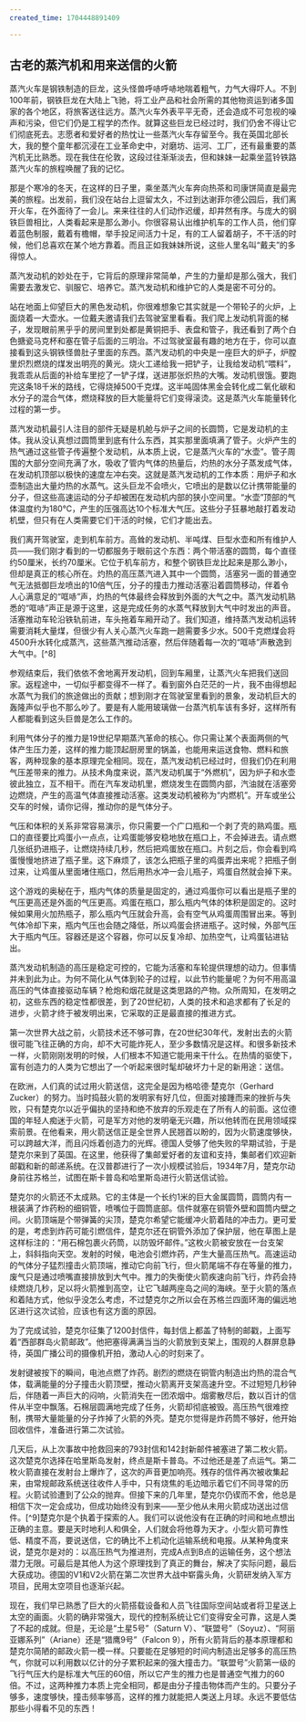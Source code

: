 ```yaml
---
created_time: 1704448891409

---
```

## 古老的蒸汽机和用来送信的火箭

蒸汽火车是钢铁制造的巨龙，这头怪兽呼哧呼哧地喘着粗气，力气大得吓人。不到100年前，钢铁巨龙在大陆上飞驰，将工业产品和社会所需的其他物资运到诸多国家的各个地区，将旅客送往远方。蒸汽火车外表平平无奇，还会造成不可忽视的噪声和污染，但它们仍是工程学的杰作。就算这些巨龙已经过时，我们仍舍不得让它们彻底死去。志愿者和爱好者的热忱让一些蒸汽火车存留至今。我在英国北部长大，我的整个童年都沉浸在工业革命史中，对磨坊、运河、工厂，还有最重要的蒸汽机无比熟悉。现在我住在伦敦，这段过往渐渐淡去，但和妹妹一起乘坐蓝铃铁路蒸汽火车的旅程唤醒了我的记忆。

那是个寒冷的冬天，在这样的日子里，乘坐蒸汽火车奔向热茶和司康饼简直是最完美的旅程。出发前，我们没在站台上逗留太久，不过到达谢菲尔德公园后，我们离开火车，在外面待了一会儿。来来往往的人们动作迟缓，却井然有序。与庞大的钢铁巨兽相比，人类看起来是那么渺小。你很容易认出维护机车的工作人员，他们穿着蓝色制服，戴着有檐帽，举手投足间活力十足，有的工人留着胡子，不干活的时候，他们总喜欢在某个地方靠着。而且正如我妹妹所说，这些人里名叫“戴夫”的多得惊人。

蒸汽发动机的妙处在于，它背后的原理非常简单，产生的力量却是那么强大，我们需要去激发它、驯服它、培养它。蒸汽发动机和维护它的人类是密不可分的。

站在地面上仰望巨大的黑色发动机，你很难想象它其实就是一个带轮子的火炉，上面烧着一大壶水。一位戴夫邀请我们去驾驶室里看看。我们爬上发动机背面的梯子，发现眼前黑乎乎的房间里到处都是黄铜把手、表盘和管子，我还看到了两个白色搪瓷马克杯和塞在管子后面的三明治。不过驾驶室最有趣的地方在于，你可以直接看到这头钢铁怪兽肚子里面的东西。蒸汽发动机的中央是一座巨大的炉子，炉膛里炽烈燃烧的煤发出明亮的黄光。烧火工递给我一把铲子，让我给发动机“喂料”，我乖乖从后面的补给车里挖了一铲子煤，送进那张炽热的大嘴。发动机很饿。要跑完这条18千米的路线，它得烧掉500千克煤。这半吨固体黑金会转化成二氧化碳和水分子的混合气体，燃烧释放的巨大能量将它们变得滚烫。这是蒸汽火车能量转化过程的第一步。

蒸汽发动机最引人注目的部件无疑是机舱与炉子之间的长圆筒，它是发动机的主体。我从没认真想过圆筒里到底有什么东西，其实那里面填满了管子。火炉产生的热气通过这些管子传遍整个发动机，从本质上说，它是蒸汽火车的“水壶”。管子周围的大部分空间充满了水，吸收了管内气体的热量后，灼热的水分子蒸发成气体，在发动机顶部以极快的速度左冲右突。这就是蒸汽发动机的工作本质：用炉子和水壶制造出大量灼热的水蒸气。这头巨龙不会喷火，它喷出的是数以亿计携带能量的分子，但这些高速运动的分子却被困在发动机内部的狭小空间里。“水壶”顶部的气体温度约为180℃，产生的压强高达10个标准大气压。这些分子狂暴地敲打着发动机壁，但只有在人类需要它们干活的时候，它们才能出去。

我们离开驾驶室，走到机车前方。高耸的发动机、半吨煤、巨型水壶和所有维护人员——我们刚才看到的一切都服务于眼前这个东西：两个带活塞的圆筒，每个直径约50厘米，长约70厘米。它位于机车前方，和整个钢铁巨龙比起来是那么渺小，但却是真正的核心所在。灼热的高压蒸汽进入其中一个圆筒，活塞另一面的普通空气无法抵御巨龙喷出的10倍气压，分子的撞击力推动活塞沿着圆筒移动，伴着令人心满意足的“哐哧”声，灼热的气体最终会释放到外面的大气之中。蒸汽发动机熟悉的“哐哧”声正是源于这里，这是完成任务的水蒸气释放到大气中时发出的声音。活塞推动车轮沿铁轨前进，车头拖着车厢开动了。我们知道，维持蒸汽发动机运转需要消耗大量煤，但很少有人关心蒸汽火车跑一趟需要多少水。500千克燃煤会将4500升水转化成蒸汽，这些蒸汽推动活塞，然后伴随着每一次的“哐哧”声散逸到大气中。[^8]

参观结束后，我们依依不舍地离开发动机，回到车厢里，让蒸汽火车把我们送回家。返程途中，一切似乎都变得不一样了。看到窗外白茫茫的一片，我不由得想起水蒸气为我们的旅途做出的贡献；想到刚才在驾驶室里看到的景象，发动机巨大的轰隆声似乎也不那么吵了。要是有人能用玻璃做一台蒸汽机车该有多好，这样所有人都能看到这头巨兽是怎么工作的。

利用气体分子的推力是19世纪早期蒸汽革命的核心。你只需让某个表面两侧的气体产生压力差，这样的推力能顶起厨房里的锅盖，也能用来运送食物、燃料和旅客，两种现象的基本原理完全相同。现在，蒸汽发动机已经过时，但我们仍在利用气压差带来的推力。从技术角度来说，蒸汽发动机属于“外燃机”，因为炉子和水壶彼此独立，互不相干。而在汽车发动机里，燃烧发生在圆筒内部，汽油就在活塞旁边燃烧，产生的高温气体直接推动活塞。这类发动机被称为“内燃机”。开车或坐公交车的时候，请你记得，推动你的是气体分子。

气压和体积的关系非常容易演示，你只需要一个广口瓶和一个剥了壳的熟鸡蛋。瓶口的直径要比鸡蛋小一点点，让鸡蛋能够安稳地放在瓶口上，不会掉进去。请点燃几张纸扔进瓶子，让燃烧持续几秒，然后把鸡蛋放在瓶口。片刻之后，你会看到鸡蛋慢慢地挤进了瓶子里。这下麻烦了，该怎么把瓶子里的鸡蛋弄出来呢？把瓶子倒过来，让鸡蛋从里面堵住瓶口，然后用热水冲一会儿瓶子，鸡蛋自然就会掉下来。

这个游戏的奥秘在于，瓶内气体的质量是固定的，通过鸡蛋你可以看出是瓶子里的气压更高还是外面的气压更高。鸡蛋在瓶口，那么瓶内气体的体积是固定的。这时候如果用火加热瓶子，那么瓶内气压就会升高，会有空气从鸡蛋周围冒出来。等到气体冷却下来，瓶内气压也会随之降低，所以鸡蛋会挤进瓶子。这时候，外部气压大于瓶内气压。容器还是这个容器，你可以反复冷却、加热空气，让鸡蛋钻进钻出。

蒸汽发动机制造的高压是稳定可控的，它能为活塞和车轮提供理想的动力。但事情并未到此为止。为何不简化从气体到轮子的过程，以此节约能量呢？为何不用高温高压的气体直接驱动车辆？枪炮和烟花就是这类思路的产物。众所周知，在发明之初，这些东西的稳定性都很差，到了20世纪初，人类的技术和追求都有了长足的进步，火箭才终于被发明出来，它采取的正是最直接的推进方式。

第一次世界大战之前，火箭技术还不够可靠，在20世纪30年代，发射出去的火箭很可能飞往正确的方向，却不大可能炸死人，至少多数情况是这样。和很多新技术一样，火箭刚刚发明的时候，人们根本不知道它能用来干什么。在热情的驱使下，富有创造力的人类为它想出了一个听起来很时髦却破坏力十足的新用途：送信。

在欧洲，人们真的试过用火箭送信，这完全是因为格哈德·楚克尔（Gerhard Zucker）的努力。当时捣鼓火箭的发明家有好几位，但面对接踵而来的挫折与失败，只有楚克尔以近乎偏执的坚持和绝不放弃的乐观走在了所有人的前面。这位德国的年轻人痴迷于火箭，可是军方对他的发明毫无兴趣，所以他转而在民用领域探索前景。在他看来，用火箭送信正是全世界人民翘首以盼的，因为火箭速度够快，可以跨越大洋，而且闪烁着创造力的光辉。德国人受够了他失败的早期试验，于是楚克尔来到了英国。在这里，他获得了集邮爱好者的友谊和支持，集邮者们欢迎新邮戳和新的邮递系统。在汉普郡进行了一次小规模试验后，1934年7月，楚克尔动身前往苏格兰，试图在斯卡普岛和哈里斯岛进行火箭送信试验。

楚克尔的火箭还不太成熟。它的主体是一个长约1米的巨大金属圆筒，圆筒内有一根装满了炸药粉的细铜管，喷嘴位于圆筒底部。信件就塞在铜管外壁和圆筒内壁之间。火箭顶端是个带弹簧的尖顶，楚克尔希望它能缓冲火箭着陆的冲击力。更可爱的是，考虑到炸药可能引燃信件，楚克尔还在铜管外添加了保护层，他在草图上是这样标注的：“用石棉包裹火药筒，以防毁坏邮件。”这枚火箭被安放在一台支架上，斜斜指向天空。发射的时候，电池会引燃炸药，产生大量高压热气。高速运动的气体分子猛烈撞击火箭顶端，推动它向前飞行，但火箭尾端不存在等量的推力，废气只是通过喷嘴直接排放到大气中。推力的失衡使火箭疾速向前飞行，炸药会持续燃烧几秒，足以将火箭推到高空，让它飞越两座岛之间的海峡。至于火箭的落点和着陆方式，他似乎没怎么考虑，不过楚克尔之所以会在苏格兰四面环海的偏远地区进行这次试验，应该也有这方面的原因。

为了完成试验，楚克尔征集了1200封信件，每封信上都盖了特制的邮戳，上面写着“西部群岛火箭邮政”。他把塞得满满当当的火箭放到支架上，围观的人群屏息静待，英国广播公司的摄像机开拍，激动人心的时刻来了。

发射键被按下的瞬间，电池点燃了炸药。剧烈的燃烧在铜管内制造出灼热的混合气体，载满能量的分子撞击火箭顶壁，推动火箭离开支架高速升空。不过短短几秒钟后，伴随着一声巨大的闷响，火箭消失在一团浓烟中。烟雾散尽后，数以百计的信件从半空中飘落。石棉层圆满地完成了任务，火箭却彻底被毁。高压热气很难控制，携带大量能量的分子炸掉了火箭的外壳。楚克尔觉得是炸药筒不够好，他开始回收信件，准备进行第二次试验。

几天后，从上次事故中抢救回来的793封信和142封新邮件被塞进了第二枚火箭。这次楚克尔选择在哈里斯岛发射，终点是斯卡普岛。不过他还是差了点运气。第二枚火箭直接在发射台上爆炸了，这次的声音更加响亮。残存的信件再次被收集起来，由常规邮政系统送往收件人手中，只有烧焦的毛边暗示着它们不同寻常的历程。火箭试验遭到了公众的抛弃。但接下来的几年里，楚克尔仍锲而不舍，他总是相信下次一定会成功，但成功始终没有到来——至少他从未用火箭成功送出过信件。[^9]楚克尔是个执着于探索的人。我们可以说他没有在正确的时间和地点想出正确的主意。要是天时地利人和俱全，人们就会将他尊为天才。小型火箭可靠性低、精度不高，要说送信，它的确比不上机动化运输系统和电报。从某种角度来说，楚克尔是对的：以高压热气为推进剂，完成A点到B点的运输任务，这个想法潜力无限。可最后是其他人为这个原理找到了真正的舞台，解决了实际问题，最后大获成功。德国的V1和V2火箭在第二次世界大战中崭露头角，火箭研发纳入军方项目，民用太空项目也逐渐兴起。

现在，我们早已熟悉了巨大的火箭搭载设备和人员飞往国际空间站或者将卫星送上太空的画面。火箭的确非常强大，现代的控制系统让它们变得安全可靠，这是人类了不起的成就。但是，无论是“土星5号”（Saturn V）、“联盟号”（Soyuz）、“阿丽亚娜系列”（Ariane）还是“猎鹰9号”（Falcon 9），所有火箭背后的基本原理都和楚克尔简陋的邮政火箭一模一样。只要能在足够短的时间内制造出足够多的高压热气，你就可以利用数以亿计的分子累积起来的强大撞击力。“联盟号”火箭第一级的飞行气压大约是标准大气压的60倍，所以它产生的推力也是普通空气推力的60倍。不过，这两种推力本质上完全相同，都是由分子撞击物体而产生的。只要分子够多，速度够快，撞击频率够高，这样的推力就能把人类送上月球。永远不要低估那些小得看不见的东西！